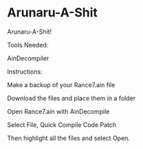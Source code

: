 # Arunaru-A-Shit

Arunaru-A-Shit!

Tools Needed:

AinDecompiler

Instructions:

Make a backup of your Rance7.ain file

Download the files and place them in a folder

Open Rance7.ain with AinDecompile

Select File, Quick Compile Code Patch

Then highlight all the files and select Open.

